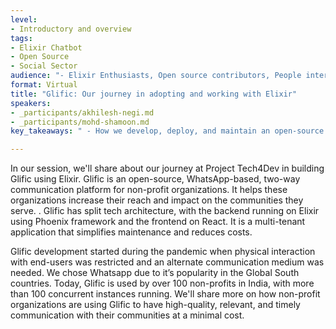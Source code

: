 ```yaml
---
level:
- Introductory and overview
tags:
- Elixir Chatbot
- Open Source
- Social Sector
audience: "- Elixir Enthusiasts, Open source contributors, People interested in the social sector."
format: Virtual
title: "Glific: Our journey in adopting and working with Elixir"
speakers:
- _participants/akhilesh-negi.md
- _participants/mohd-shamoon.md
key_takeaways: " - How we develop, deploy, and maintain an open-source Elixir project used in the Indian social sector. What are the advantages we see to using Elixir and related tools that make open-source SaaS-based platform delivery affordable and accessible to everyone"

---
```

In our session, we'll share about our journey at Project Tech4Dev in building Glific using Elixir. Glific is an open-source, WhatsApp-based, two-way communication platform for non-profit organizations. It helps these organizations increase their reach and impact on the communities they serve. . Glific has split tech architecture, with the backend running on Elixir using Phoenix framework and the frontend on React. It is a multi-tenant application that simplifies maintenance and reduces costs.

Glific development started during the pandemic when physical interaction with end-users was restricted and an alternate communication medium was needed. We chose Whatsapp due to it’s popularity in the Global South countries. Today, Glific is used by over 100 non-profits in India, with more than 100 concurrent instances running. We'll share more on how non-profit organizations are using Glific to have high-quality, relevant, and timely communication with their communities at a minimal cost.